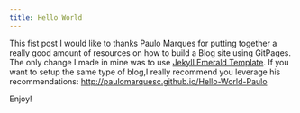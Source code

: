```yaml
---
title: Hello World
---
```

This fist post I would like to thanks Paulo Marques for putting together a really good amount of resources on how to build a Blog site using GitPages. The only change I made in mine was to use [Jekyll Emerald Template](http://www.jacoporabolini.com/emerald/). If you want to setup the same type of blog,I really recommend you leverage his recommendations: <http://paulomarquesc.github.io/Hello-World-Paulo>

Enjoy!
